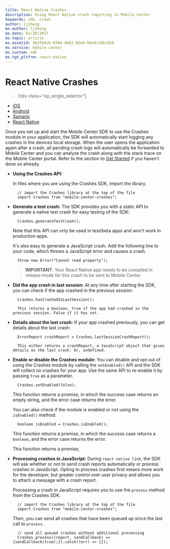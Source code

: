 ```yaml
---
title: React Native Crashes
description: Using React Native crash reporting in Mobile Center
keywords: sdk, crash
author: ljzhong
ms.author: ljzhong
ms.date: 01/20/2017
ms.topic: article
ms.assetid: 363f6dc6-8f04-4b63-83e0-56e9c10bc910
ms.service: mobile-center
ms.custom: sdk
ms.tgt_pltfrm: react-native
---
```


# React Native Crashes

> [!div class="op_single_selector"]
- [iOS](ios.md)
- [Android](android.md)
- [Xamarin](xamarin.md)
- [React Native](react-native.md)

Once you set up and start the Mobile Center SDK to use the Crashes module in your application, the SDK will automatically start logging any crashes in the devices local storage. When the user opens the application again after a crash, all pending crash logs will automatically be forwarded to Mobile Center and you can analyze the crash along with the stack trace on the Mobile Center portal. Refer to the section to [Get Started](/sdk/React-Native/getting-started) if you haven't done so already.

* **Using the Crashes API:**

   In files where you are using the Crashes SDK, import the library.

        // import the Crashes library at the top of the file
        import Crashes from "mobile-center-crashes";

* **Generate a test crash:** The SDK provides you with a static API to generate a native test crash for easy testing of the SDK:

        Crashes.generateTestCrash();

    Note that this API can only be used in test/beta apps and won't work in production apps.

    It's also easy to generate a JavaScript crash. Add the following line to your code, which throws a JavaScript error and causes a crash.

        throw new Error("Cannot read property");

    > **IMPORTANT**: Your React Native app needs to be compiled in release mode for this crash to be sent to Mobile Center.

* **Did the app crash in last session:** At any time after starting the SDK, you can check if the app crashed in the previous session:

        Crashes.hasCrashedInLastSession();

        This returns a boolean, true if the app had crashed in the previous session. False if it has not.

* **Details about the last crash:** If your app crashed previously, you can get details about the last crash:

        ErrorReport crashReport = Crashes.lastSessionCrashReport();

        This either returns a crashReport, a JavaScript object that gives details on the last crash. Or, undefined.

* **Enable or disable the Crashes module:**  You can disable and opt out of using the Crashes module by calling the `setEnabled()` API and the SDK will collect no crashes for your app. Use the same API to re-enable it by passing `true` as a parameter.

        Crashes.setEnabled(false);

    This function returns a promise, in which the success case returns an empty string, and the error case returns the error.

    You can also check if the module is enabled or not using the `isEnabled()` method:

        boolean isEnabled = Crashes.isEnabled();

    This function returns a promise, in which the success case returns a `boolean`, and the error case returns the error.

    This function returns a promise,

* <a name="process-javascript"></a>**Processing crashes in JavaScript:** During `react-native link`, the SDK will ask whether or not to send crash reports automatically or process crashes in JavaScript. Opting to process crashes first means more work for the developer, but greater control over user privacy and allows you to attach a message with a crash report.

   Processing a crash in JavaScript requires you to use the `process` method from the Crashes SDK.

        // import the Crashes library at the top of the file
        import Crashes from "mobile-center-crashes";

   Then, you can send all crashes that have been queued up since the last call to `process`.

        // send all queued crashes without additional processing
        Crashes.process((report, sendCallback) => {sendCallback(true);}).catch((err) => {});
